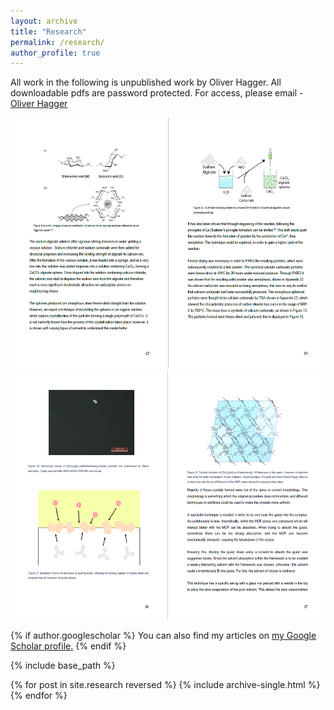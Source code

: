 ```yaml
---
layout: archive
title: "Research"
permalink: /research/
author_profile: true
---
```


All work in the following is unpublished work by Oliver Hagger. 
All downloadable pdfs are password protected. For access, please email - <a href="mailto:oliver.hagger.21@ucl.ac.uk">Oliver Hagger</a>


<img src="/images/rdyearproject.PNG" alt="Sample of 3rd year project report" width="600" height="400"/>


<img src="/images/thyearproject.PNG" alt="Sample of 4th year project report" width="600" height="400"/>

{% if author.googlescholar %}
  You can also find my articles on <u><a href="{{author.googlescholar}}">my Google Scholar profile</a>.</u>
{% endif %}

{% include base_path %}

{% for post in site.research reversed %}
  {% include archive-single.html %}
{% endfor %}